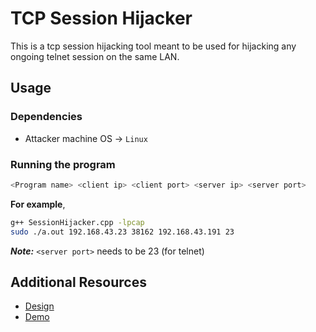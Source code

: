 # TCP Session Hijacker

This is a tcp session hijacking tool meant to be used for hijacking any ongoing telnet session on the same LAN. 

## Usage

### Dependencies
* Attacker machine OS -> ```Linux```

### Running the program
```bash
<Program name> <client ip> <client port> <server ip> <server port>
```
**For example**,   
```bash
g++ SessionHijacker.cpp -lpcap
sudo ./a.out 192.168.43.23 38162 192.168.43.191 23   
```
***Note:*** `<server port>` needs to be 23 (for telnet)

## Additional Resources

* [Design](Session_Hijacking_design.pdf)
* [Demo](Session_Hijacking_Report.pdf)